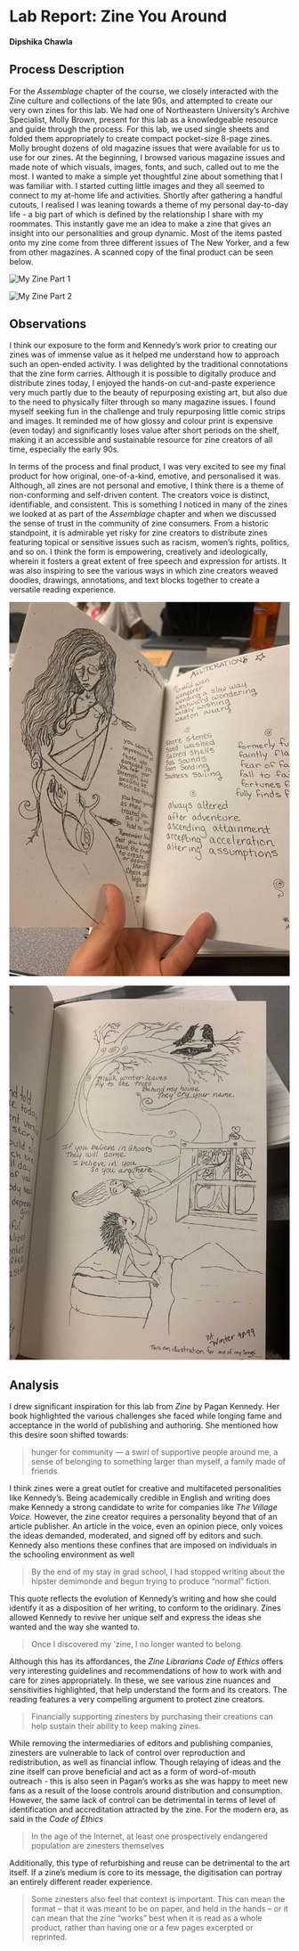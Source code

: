 # Lab Report: Zine You Around

#### Dipshika Chawla

## Process Description

For the _Assemblage_ chapter of the course, we closely interacted with the Zine culture and collections of the late 90s, and attempted to create our very own zines for this lab. We had one of Northeastern University’s Archive Specialist, Molly Brown, present for this lab as a knowledgeable resource and guide through the process. For this lab, we used single sheets and folded them appropriately to create compact pocket-size 8-page zines. Molly brought dozens of old magazine issues that were available for us to use for our zines. At the beginning, I browsed various magazine issues and made note of which visuals, images, fonts, and such, called out to me the most. I wanted to make a simple yet thoughtful zine about something that I was familiar with. I started cutting little images and they all seemed to connect to my at-home life and activities. Shortly after gathering a handful cutouts, I realised I was leaning towards a theme of my personal day-to-day life - a big part of which is defined by the relationship I share with my roommates. This instantly gave me an idea to make a zine that gives an insight into our personalities and group dynamic. Most of the items pasted onto my zine come from three different issues of The New Yorker, and a few from other magazines. A scanned copy of the final product can be seen below.

![My Zine Part 1](/images/myzine1)

![My Zine Part 2](/images/myzine2)

## Observations

I think our exposure to the form and Kennedy’s work prior to creating our zines was of immense value as it helped me understand how to approach such an open-ended activity. I was delighted by the traditional connotations that the zine form carries. Although it is possible to digitally produce and distribute zines today, I enjoyed the hands-on cut-and-paste experience very much partly due to the beauty of repurposing existing art, but also due to the need to physically filter through so many magazine issues. I found myself seeking fun in the challenge and truly repurposing little comic strips and images. It reminded me of how glossy and colour print is expensive (even today) and significantly loses value after short periods on the shelf, making it an accessible and sustainable resource for zine creators of all time, especially the early 90s.

In terms of the process and final product, I was very excited to see my final product for how original, one-of-a-kind, emotive, and personalised it was. Although, all zines are not personal and emotive, I think there is a theme of non-conforming and self-driven content. The creators voice is distinct, identifiable, and consistent. This is something I noticed in many of the zines we looked at as part of the _Assemblage_ chapter and when we discussed the sense of trust in the community of zine consumers. From a historic standpoint, it is admirable yet risky for zine creators to distribute zines featuring topical or sensitive issues such as racism, women’s rights, politics, and so on. I think the form is empowering, creatively and ideologically, wherein it fosters a great extent of free speech and expression for artists. It was also inspiring to see the various ways in which zine creators weaved doodles, drawings, annotations, and text blocks together to create a versatile reading experience.

![Zine Example 1](/images/zineexample1.jpeg)

![Zine Example 2](/images/zineexample2.jpeg)

## Analysis

I drew significant inspiration for this lab from _Zine_ by Pagan Kennedy. Her book highlighted the various challenges she faced while longing fame and acceptance in the world of publishing and authoring. She mentioned how this desire soon shifted towards:
> hunger for community — a swirl of supportive people around me, a sense of belonging to something larger than myself, a family made of friends.

I think zines were a great outlet for creative and multifaceted personalities like Kennedy’s. Being academically credible in English and writing does make Kennedy a strong candidate to write for companies like _The Village Voice._ However, the zine creator requires a personality beyond that of an article publisher. An article in the voice, even an opinion piece, only voices the ideas demanded, moderated, and signed off by editors and such. Kennedy also mentions these confines that are imposed on individuals in the schooling environment as well
> By the end of my stay in grad school, I had stopped writing about the hipster demimonde and begun trying to produce “normal” fiction.

This quote reflects the evolution of Kennedy’s writing and how she could identify it as a disposition of her writing, to conform to the oridinary. Zines allowed Kennedy to revive her unique self and express the ideas she wanted and the way she wanted to.
> Once I discovered my ’zine, I no longer wanted to belong.

Although this has its affordances, the _Zine Librarians Code of Ethics_ offers very interesting guidelines and recommendations of how to work with and care for zines appropriately. In these, we see various zine nuances and sensitivities highlighted, that help understand the form and its creators. The reading features a very compelling argument to protect zine creators.
> Financially supporting zinesters by purchasing their creations can help sustain their ability to keep making zines.

While removing the intermediaries of editors and publishing companies, zinesters are vulnerable to lack of control over reproduction and redistribution, as well as financial inflow. Though relaying of ideas and the zine itself can prove beneficial and act as a form of word-of-mouth outreach - this is also seen in Pagan’s works as she was happy to meet new fans as a result of the loose controls around distribution and consumption. However, the same lack of control can be detrimental in terms of level of identification and accreditation attracted by the zine. For the modern era, as said in the _Code of Ethics_
> In the age of the Internet, at least one prospectively endangered population are zinesters themselves

Additionally, this type of refurbishing and reuse can be detrimental to the art itself. If a zine’s medium is core to its message, the digitisation can portray an entirely different reader experience. 
> Some zinesters also feel that context is important. This can mean the format – that it was meant to be on paper, and held in the hands – or it can mean that the zine “works” best when it is read as a whole product, rather than having one or a few pages excerpted or reprinted. 



